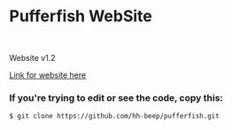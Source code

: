 # Pufferfish WebSite

<br>

<p>Website v1.2</p>
<a href="https://hh-beep.github.io/pufferfish/#/Home">Link for website here</a>

<br>

### If you're trying to edit or see the code, copy this: 
```
$ git clone https://github.com/hh-beep/pufferfish.git
```
